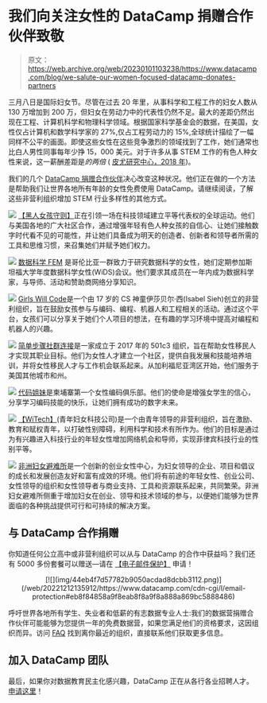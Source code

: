 # 我们向关注女性的 DataCamp 捐赠合作伙伴致敬

> 原文：<https://web.archive.org/web/20230101103238/https://www.datacamp.com/blog/we-salute-our-women-focused-datacamp-donates-partners>

三月八日是国际妇女节。尽管在过去 20 年里，从事科学和工程工作的妇女人数从 130 万增加到 200 万，但妇女在劳动力中的代表性仍然不足。最大的差距仍然出现在工程、计算机科学和物理科学领域。根据国家科学基金会的数据，在美国，女性仅占计算机和数学科学家的 27%,仅占工程劳动力的 15%,全球统计描绘了一幅同样不公平的画面。即使这些女性在这些竞争激烈的领域找到了工作，她们通常也比白人男性同事每年少挣 15，000 美元。对于许多从事 STEM 工作的有色人种女性来说，这一薪酬差距是*的两倍* ( [皮尤研究中心，2018 年](https://web.archive.org/web/20221212135912/https://www.pewresearch.org/social-trends/2018/01/09/women-and-men-in-stem-often-at-odds-over-workplace-equity/ps_2018-01-09_stem_a-09))。

我们的几个 [DataCamp 捐赠合作伙伴](https://web.archive.org/web/20221212135912/https://support.datacamp.com/hc/en-us/articles/360051596574)决心改变这种状况。他们正在做的一个方法是帮助我们让世界各地所有年龄的女性免费使用 DataCamp。请继续阅读，了解这些非营利组织增加 STEM 行业多样性的其他方式。

[![](img/1f7ad3efbb293f1029b573f02484d300.png)](https://web.archive.org/web/20221212135912/https://www.blackgirlscode.com/) 
[【黑人女孩守则】](https://web.archive.org/web/20221212135912/https://www.blackgirlscode.com/)正在引领一场在科技领域建立平等代表权的全球运动。他们与美国各地的广大社区合作，通过增强年轻有色人种女孩的自信心、让她们接触数字时代看不见的可能性，并让她们具备成为明天的创造者、创新者和领导者所需的工具和思维习惯，来召集她们并赋予她们权力。

[![](img/ead1b1455818eb9d0bdae915bb3a9678.png)](https://web.archive.org/web/20221212135912/https://www.datasciencefem.com/) 
[数据科学 FEM](https://web.archive.org/web/20221212135912/https://www.datasciencefem.com/) 是哥伦比亚一群致力于研究数据科学的女性，她们定期参加斯坦福大学年度数据科学女性(WiDS)会议。他们要求其成员在一年内成为数据科学家，与导师、活动和赞助商网络分享知识。

[![](img/2decfae79fa2421d22e453f839cfd568.png)](https://web.archive.org/web/20221212135912/https://www.girlswillcode.com/)
[Girls Will Code](https://web.archive.org/web/20221212135912/https://www.girlswillcode.com/)是一个由 17 岁的 CS 神童伊莎贝尔·西(Isabel Sieh)创立的非营利组织，旨在鼓励女孩参与与编码、编程、机器人和工程相关的活动。通过这个平台，女孩们可以分享关于她们个人项目的想法，在有趣的学习环境中提高对编程和机器人的兴趣。

[![](img/41c8bd529a1c38d8e95d79c4d25f0f33.png)](https://web.archive.org/web/20221212135912/https://www.simplestepscc.org/) 
[简单步骤社群连接](https://web.archive.org/web/20221212135912/https://www.simplestepscc.org/)是一家成立于 2017 年的 501c3 组织，旨在帮助女性移民人才实现其职业目标。他们为女性人才建立一个社区，提供自我发展和技能培养培训，并将女性移民人才与工作机会联系起来。从加利福尼亚湾区开始，他们服务于美国其他城市和州。

[![](img/5b04aadb6806382768930ab6a19f6082.png)](https://web.archive.org/web/20221212135912/https://www.sistersofcode.org/) 
[代码姐妹](https://web.archive.org/web/20221212135912/https://www.sistersofcode.org/)是柬埔寨第一个女性编码俱乐部。他们的使命是增强女学生的信心，分享学习编码技能的快乐，让她们拥有成功的数字未来。

[![](img/351301ae77def62e58d7e64e9ed0566c.png)](https://web.archive.org/web/20221212135912/https://wi-tech.org/)
[【WiTech】](https://web.archive.org/web/20221212135912/https://wi-tech.org/)(青年妇女科技公司)是一个由青年领导的非营利组织，旨在激励、教育和赋权青年，以打破性别障碍，利用科学和技术有所作为。他们的目标是通过为有兴趣进入科技行业的年轻女性增加网络机会和导师，实现菲律宾科技行业的性别平等。

[![](img/9317f13ae708894d75e84fa12b74f023.png)](https://web.archive.org/web/20221212135912/https://womenshavenafrica.com/) 
[非洲妇女避难所](https://web.archive.org/web/20221212135912/https://womenshavenafrica.com/)是一个创新的创业女性中心，为妇女领导的企业、项目和倡议的成长和发展创造友好和富有成效的环境。他们将有前途的年轻女性、创业公司、女性领导的组织和女性领导者与商业支持、工具和资源联系起来，共同繁荣。非洲妇女避难所侧重于增加妇女在创业、领导和技术领域的参与，以便她们能够为世界面临的各种挑战提供可行和可持续的解决方案。

## 与 DataCamp 合作捐赠

你知道任何公立高中或非营利组织可以从与 DataCamp 的合作中获益吗？我们还有 5000 多份套餐可以赠送—请在 [【电子邮件保护】](/web/20221212135912/https://www.datacamp.com/cdn-cgi/l/email-protection#a6c2c9c8c7d2c3e6c2c7d2c7c5c7cbd688c5c9cb) 申请！

<center>[![](img/44eb4f7d57782b9050acdad8dcbb3112.png)](/web/20221212135912/https://www.datacamp.com/cdn-cgi/l/email-protection#eb8f84858a9f8eab8f8a9f8a888a869bc5888486)</center>

呼吁世界各地所有学生、失业者和低薪的有志数据专业人士:我们的数据营捐赠合作伙伴可能能够为您提供一年的免费数据营，如果您满足他们的资格要求，这因组织而异。访问 [FAQ](https://web.archive.org/web/20221212135912/https://support.datacamp.com/hc/en-us/articles/360051596574) 找到离你最近的组织，直接联系他们获取更多信息。

## 加入 DataCamp 团队

最后，如果你对数据教育民主化感兴趣，DataCamp 正在从各行各业招聘人才。[申请这里](https://web.archive.org/web/20221212135912/https://datacamp.com/jobs)！